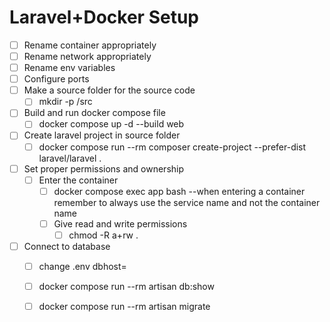 # Laravel+Docker Setup

- [ ] Rename container appropriately
- [ ] Rename network appropriately
- [ ] Rename env variables
- [ ] Configure ports
- [ ] Make a source folder for the source code
    - [ ] mkdir -p /src
- [ ] Build and run docker compose file
    - [ ] docker compose up -d --build web
- [ ] Create laravel project in source folder
    - [ ] docker compose run --rm composer create-project --prefer-dist laravel/laravel .
- [ ] Set proper permissions and ownership
    - [ ] Enter the container
        - [ ] docker compose exec app bash --when entering a container remember to always use the service name and not the container name
        - [ ] Give read and write permissions
            - [ ] chmod -R a+rw .
- [ ] Connect to database
    - [ ] change .env dbhost= <db service name in docker>
    - [ ] docker compose run --rm artisan db:show
    - [ ] docker compose run --rm artisan migrate


